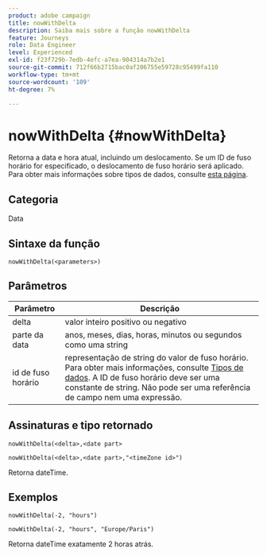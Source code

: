 ```yaml
---
product: adobe campaign
title: nowWithDelta
description: Saiba mais sobre a função nowWithDelta
feature: Journeys
role: Data Engineer
level: Experienced
exl-id: f23f729b-7edb-4efc-a7ea-904314a7b2e1
source-git-commit: 712f66b2715bac0af206755e59728c95499fa110
workflow-type: tm+mt
source-wordcount: '109'
ht-degree: 7%

---
```


# nowWithDelta {#nowWithDelta}

Retorna a data e hora atual, incluindo um deslocamento. Se um ID de fuso horário for especificado, o deslocamento de fuso horário será aplicado. Para obter mais informações sobre tipos de dados, consulte [esta página](../expression/data-types.md).

## Categoria

Data 

## Sintaxe da função

`nowWithDelta(<parameters>)`

## Parâmetros

| Parâmetro | Descrição |
|--- |--- |
| delta | valor inteiro positivo ou negativo |
| parte da data | anos, meses, dias, horas, minutos ou segundos como uma string |
| id de fuso horário | representação de string do valor de fuso horário. Para obter mais informações, consulte [Tipos de dados](../expression/data-types.md). A ID de fuso horário deve ser uma constante de string. Não pode ser uma referência de campo nem uma expressão. |

## Assinaturas e tipo retornado

`nowWithDelta(<delta>,<date part>`

`nowWithDelta(<delta>,<date part>,"<timeZone id>")`

Retorna dateTime.

## Exemplos

`nowWithDelta(-2, "hours")`

`nowWithDelta(-2, "hours", "Europe/Paris")`

Retorna dateTime exatamente 2 horas atrás.
